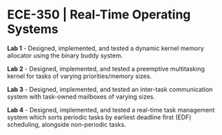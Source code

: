 # ECE-350 | Real-Time Operating Systems

**Lab 1** - Designed, implemented, and tested a dynamic kernel memory allocator using the binary buddy system.

**Lab 2** - Designed, implemented, and tested a preemptive multitasking kernel for tasks of varying priorities/memory sizes.

**Lab 3** - Designed, implemented, and tested an inter-task communication system with task-owned mailboxes of varying sizes.

**Lab 4** - Designed, implemented, and tested a real-time task management system which sorts periodic tasks by earliest deadline first (EDF) scheduling, alongside non-periodic tasks.
